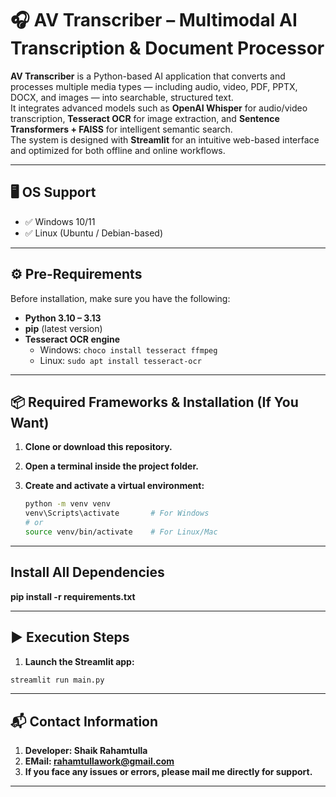# 🎧 AV Transcriber – Multimodal AI Transcription & Document Processor

**AV Transcriber** is a Python-based AI application that converts and processes multiple media types — including audio, video, PDF, PPTX, DOCX, and images — into searchable, structured text.  
It integrates advanced models such as **OpenAI Whisper** for audio/video transcription, **Tesseract OCR** for image extraction, and **Sentence Transformers + FAISS** for intelligent semantic search.  
The system is designed with **Streamlit** for an intuitive web-based interface and optimized for both offline and online workflows.

---

## 🖥️ OS Support
- ✅ Windows 10/11  
- ✅ Linux (Ubuntu / Debian-based)  

---

## ⚙️ Pre-Requirements
Before installation, make sure you have the following:
- **Python 3.10 – 3.13**
- **pip** (latest version)
- **Tesseract OCR engine**
  - Windows: `choco install tesseract ffmpeg`
  - Linux: `sudo apt install tesseract-ocr`

---

## 📦 Required Frameworks & Installation (If You Want)

1. **Clone or download this repository.**

2. **Open a terminal inside the project folder.**

3. **Create and activate a virtual environment:**

   ```bash
   python -m venv venv
   venv\Scripts\activate       # For Windows
   # or
   source venv/bin/activate    # For Linux/Mac
---

## Install All Dependencies

**pip install -r requirements.txt**

---

## ▶️ Execution Steps

1. **Launch the Streamlit app:**
```bash
streamlit run main.py
```
---

## 📬 Contact Information
1. **Developer: Shaik Rahamtulla**
2. **EMail: rahamtullawork@gmail.com**
3. **If you face any issues or errors, please mail me directly for support.**


---
